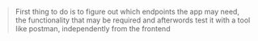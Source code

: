 > First thing to do is to figure out which endpoints the app may need,
the functionality that may be required and afterwords test it with a tool
like postman, independently from the frontend